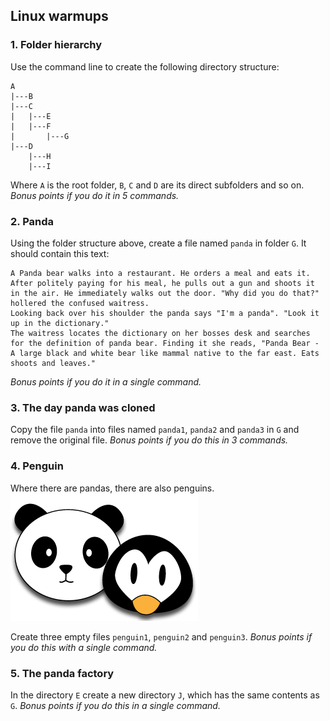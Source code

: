 ## Linux warmups

### 1. Folder hierarchy
Use the command line to create the following directory structure:

```
A
|---B
|---C
|   |---E
|   |---F
|       |---G
|---D
    |---H
    |---I
```

Where `A` is the root folder, `B`, `C` and `D` are its direct subfolders and so on.
_Bonus points if you do it in 5 commands._

### 2. Panda
Using the folder structure above, create a file named `panda` in folder `G`. It should contain this text:
```
A Panda bear walks into a restaurant. He orders a meal and eats it.
After politely paying for his meal, he pulls out a gun and shoots it in the air. He immediately walks out the door. "Why did you do that?" hollered the confused waitress.
Looking back over his shoulder the panda says "I'm a panda". "Look it up in the dictionary."
The waitress locates the dictionary on her bosses desk and searches for the definition of panda bear. Finding it she reads, "Panda Bear - A large black and white bear like mammal native to the far east. Eats shoots and leaves."
```
_Bonus points if you do it in a single command._

### 3. The day panda was cloned
Copy the file `panda` into files named `panda1`, `panda2` and `panda3` in `G` and remove the original file.
_Bonus points if you do this in 3 commands._

### 4. Penguin
Where there are pandas, there are also penguins.
![Panda & Penguin](penguinandpanda.png)

Create three empty files `penguin1`, `penguin2` and `penguin3`.
_Bonus points if you do this with a single command._

### 5. The panda factory
In the directory `E` create a new directory `J`, which has the same contents as `G`.
_Bonus points if you do this in a single command._
